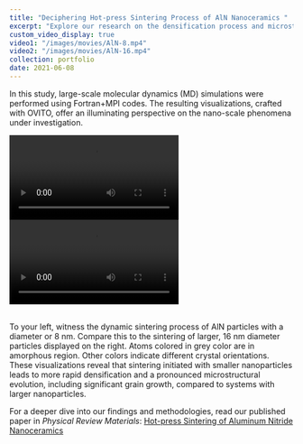 ```yaml
---
title: "Deciphering Hot-press Sintering Process of AlN Nanoceramics "
excerpt: "Explore our research on the densification process and microstructural evolution of AlN nanoceramics during hot-press sintering, where molecular dynamics simulations reveal the intricate effects of temperature, pressure, and particle size."
custom_video_display: true
video1: "/images/movies/AlN-8.mp4"
video2: "/images/movies/AlN-16.mp4"
collection: portfolio
date: 2021-06-08
---
```


In this study, large-scale molecular dynamics (MD) simulations were performed using Fortran+MPI codes. The resulting visualizations, crafted with OVITO, offer an illuminating perspective on the nano-scale phenomena under investigation.

<div class="video-container">
  <video src="{{ page.video1 }}" controls="controls">
    Your browser does not support the video tag.
  </video>
  <video src="{{ page.video2 }}" controls="controls">
    Your browser does not support the video tag.
  </video>
</div>

<br>

To your left, witness the dynamic sintering process of AlN particles with a diameter or 8 nm. Compare this to the sintering of larger, 16 nm diameter particles displayed on the right. Atoms colored in grey color are in amorphous region. Other colors indicate different crystal orientations. These visualizations reveal that sintering initiated with smaller nanoparticles leads to more rapid densification and a pronounced microstructural evolution, including significant grain growth, compared to systems with larger nanoparticles.

For a deeper dive into our findings and methodologies, read our published paper in *Physical Review Materials*: [Hot-press Sintering of Aluminum Nitride Nanoceramics](https://doi.org/10.1103/PhysRevMaterials.5.096001)

